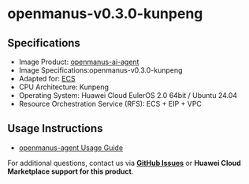 # openmanus-v0.3.0-kunpeng

## Specifications

- Image Product: [openmanus-ai-agent]()
- Image Specifications:openmanus-v0.3.0-kunpeng
- Adapted for: [ECS](https://support.huaweicloud.com/ecs/index.html)
- CPU Architecture: Kunpeng
- Operating System: Huawei Cloud EulerOS 2.0 64bit / Ubuntu 24.04
- Resource Orchestration Service (RFS): ECS + EIP + VPC

## Usage Instructions

- [openmanus-agent Usage Guide](./docs/usage.md)<br>

For additional questions, contact us via [**GitHub Issues**](https://github.com/HuaweiCloudDeveloper/OpenManus-image/issues) or **Huawei Cloud Marketplace support for this product**.
